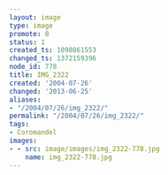```yaml
---
layout: image
type: image
promote: 0
status: 1
created_ts: 1090861553
changed_ts: 1372159396
node_id: 778
title: IMG_2322
created: '2004-07-26'
changed: '2013-06-25'
aliases:
- "/2004/07/26/img_2322/"
permalink: "/2004/07/26/img_2322/"
tags:
- Coromandel
images:
- - src: image/images/img_2322-778.jpg
    name: img_2322-778.jpg
---
```


